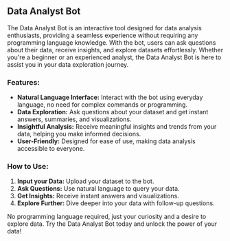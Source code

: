 ## Data Analyst Bot

The Data Analyst Bot is an interactive tool designed for data analysis enthusiasts, providing a seamless experience without requiring any programming language knowledge. With the bot, users can ask questions about their data, receive insights, and explore datasets effortlessly. Whether you're a beginner or an experienced analyst, the Data Analyst Bot is here to assist you in your data exploration journey.

### Features:
- **Natural Language Interface:** Interact with the bot using everyday language, no need for complex commands or programming.
- **Data Exploration:** Ask questions about your dataset and get instant answers, summaries, and visualizations.
- **Insightful Analysis:** Receive meaningful insights and trends from your data, helping you make informed decisions.
- **User-Friendly:** Designed for ease of use, making data analysis accessible to everyone.

### How to Use:
1. **Input your Data:** Upload your dataset to the bot.
2. **Ask Questions:** Use natural language to query your data.
3. **Get Insights:** Receive instant answers and visualizations.
4. **Explore Further:** Dive deeper into your data with follow-up questions.

No programming language required, just your curiosity and a desire to explore data. Try the Data Analyst Bot today and unlock the power of your data!
